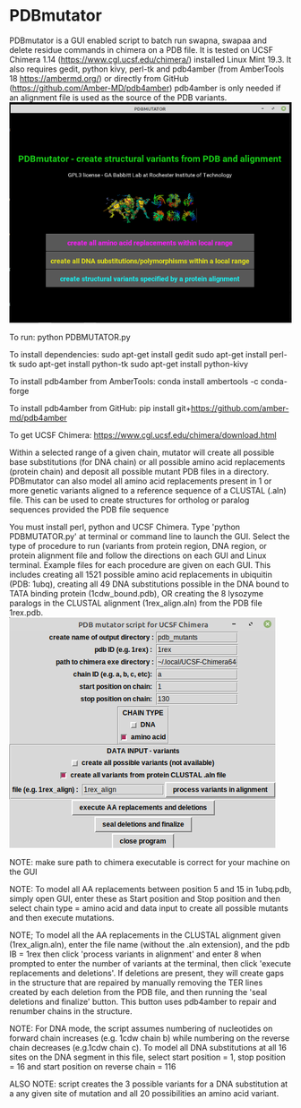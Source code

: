 # PDBmutator

PDBmutator is a GUI enabled script to batch run swapna, swapaa and delete residue commands in chimera on a PDB file. It is tested on UCSF Chimera 1.14 (https://www.cgl.ucsf.edu/chimera/) installed Linux Mint 19.3. It also requires gedit, python kivy, perl-tk and pdb4amber (from AmberTools 18  https://ambermd.org/) or directly from GitHub (https://github.com/Amber-MD/pdb4amber) pdb4amber is only needed if an alignment file is used as the source of the PDB variants. 
![image](/GUI1.png)

To run:
python PDBMUTATOR.py

To install dependencies:
sudo apt-get install gedit
sudo apt-get install perl-tk
sudo apt-get install python-tk
sudo apt-get install python-kivy

To install pdb4amber from AmberTools:
conda install ambertools -c conda-forge

To install pdb4amber from GitHub:
pip install git+https://github.com/amber-md/pdb4amber

To get UCSF Chimera:
https://www.cgl.ucsf.edu/chimera/download.html

Within a selected range of a given chain, mutator will create all possible base substitutions (for DNA chain) or all possible 
amino acid replacements (protein chain) and deposit all possible mutant PDB files in a directory. PDBmutator can also model all amino acid replacements present in 1 or more genetic variants aligned to a reference sequence of a CLUSTAL (.aln) file. This can be used to create structures for ortholog or paralog sequences provided the PDB file sequence

You must install perl, python and UCSF Chimera.  Type 'python PDBMUTATOR.py' at terminal or command line to launch the GUI. Select the type of procedure to run (variants from protein region, DNA region, or protein alignment file and follow the directions on each GUI and Linux terminal. Example files for each procedure are given on each GUI. This includes creating all 1521 possible amino acid replacements in ubiquitin (PDB: 1ubq), creating all 49 DNA substitutions possible in the DNA bound to TATA binding protein (1cdw_bound.pdb), OR creating the 8 lysozyme paralogs in the CLUSTAL alignment (1rex_align.aln) from the PDB file 1rex.pdb.
![image](/GUI2.png)

NOTE: make sure path to chimera executable is correct for your machine on the GUI

NOTE: To model all AA replacements between position 5 and 15 in 1ubq.pdb, simply open GUI, enter these as Start position and Stop position and then select chain type = amino acid and data input to create all possible mutants and then execute mutations. 

NOTE; To model all the AA replacements in the CLUSTAL alignment given (1rex_align.aln), enter the file name (without the .aln extension), and the pdb IB = 1rex then click 'process variants in alignment' and enter 8 when prompted to enter the number of variants at the terminal, then click 'execute replacements and deletions'. If deletions are present, they will create gaps in the structure that are repaired by manually removing the TER lines created by each deletion from the PDB file, and then running the 'seal deletions and finalize' button. This button uses pdb4amber to repair and renumber chains in the structure. 

NOTE: For DNA mode, the script assumes numbering of nucleotides on forward chain increases (e.g. 1cdw chain b) while numbering on the reverse chain decreases (e.g.1cdw chain c).  To model all DNA substitutions at all 16 sites on the DNA segment in this file, select start position = 1, stop position = 16 and start position on reverse chain = 116

ALSO NOTE: script creates the 3 possible variants for a DNA substitution at a any given site of mutation and all 20 possibilities an amino acid variant. 
